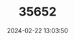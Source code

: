 ---
title: "35652"
category: "Mouriri completens"
draft: false
date: 2024-02-22 13:03:50
languages:
  Spanish; Castilian: ["Gaspadillo", "Gasparillo", "Rapidillo", "Raspadillo", "Arrecheche"]
---